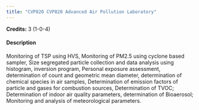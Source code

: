 ```yaml
---
title: "CVP820 CVP820 Advanced Air Pollution Laboratory"
---
```

**Credits:** 3 (1-0-4)

#### Description
Monitoring of TSP using HVS, Monitoring of PM2.5 using cyclone based sampler, Size segregated particle collection and data analysis using histogram, inversion program, Personal exposure assessment, determination of count and geometric mean diameter, determination of chemical species in air samples, Determination of emission factors of particle and gases for combustion sources, Determination of TVOC; Determination of indoor air quality parameters, determination of Bioaerosol; Monitoring and analysis of meteorological parameters.